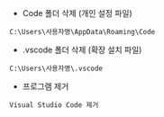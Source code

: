 
- Code 폴더 삭제 (개인 설정 파일)
```
C:\Users\사용자명\AppData\Roaming\Code
```

- .vscode 폴더 삭제 (확장 설치 파일)
```
C:\Users\사용자명\.vscode
```

- 프로그램 제거
```
Visual Studio Code 제거
```

